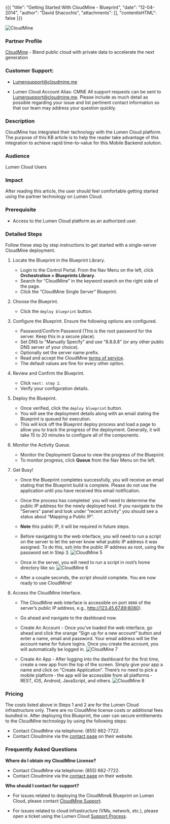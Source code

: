 {{{
  "title": "Getting Started With CloudMine - Blueprint",
  "date": "12-04-2014",
  "author": "David Shacochis",
  "attachments": [],
  "contentIsHTML": false
}}}

![CloudMine](../../images/cloudmine-logo.png)

### Partner Profile
[CloudMine](https://cloudmineinc.com/) - Blend public cloud with private data to accelerate the next generation

### Customer Support:
* Lumensupport@cloudmine.me

* Lumen Cloud Account Alias: CMNE
  All support requests can be sent to Lumensupport@cloudmine.me. Please include as much detail as possible regarding your issue and list pertinent contact information so that our team may address your question quickly.

### Description
CloudMine has integrated their technology with the Lumen Cloud platform. The purpose of this KB article is to help the reader take advantage of this integration to achieve rapid time-to-value for this Mobile Backend solution.

### Audience
Lumen Cloud Users

### Impact
After reading this article, the user should feel comfortable getting started using the partner technology on Lumen Cloud.

### Prerequisite
* Access to the Lumen Cloud platform as an authorized user.

### Detailed Steps
Follow these step by step instructions to get started with a single-server CloudMine deployment.
1. Locate the Blueprint in the Blueprint Library.
   * Login to the Control Portal. From the Nav Menu on the left, click **Orchestration > Blueprints Library**.
   * Search for “CloudMine” in the keyword search on the right side of the page.
   * Click the “CloudMine Single Server” Blueprint.

2. Choose the Blueprint.
   * Click the `deploy blueprint` button.

3. Configure the Blueprint.
   Ensure the following options are configured.
   * Password/Confirm Password (This is the root password for the server. Keep this in a secure place).
   * Set DNS to “Manually Specify” and use “8.8.8.8” (or any other public DNS server of your choice).
   * Optionally set the server name prefix.
   * Read and accept the CloudMine [terms of service](https://cloudmine.me/eula/centurylink).
   * The default values are fine for every other option.

4. Review and Confirm the Blueprint.
   * Click `next: step 2`.
   * Verify your configuration details.

5. Deploy the Blueprint.
   * Once verified, click the `deploy blueprint` button.
   * You will see the deployment details along with an email stating the Blueprint is queued for execution.
   * This will kick off the Blueprint deploy process and load a page to allow you to track the progress of the deployment. Generally, it will take 15 to 20 minutes to configure all of the components.

6. Monitor the Activity Queue.
   * Monitor the Deployment Queue to view the progress of the Blueprint.
   * To monitor progress, click **Queue** from the Nav Menu on the left.

7. Get Busy!
   * Once the Blueprint completes successfully, you will receive an email stating that the Blueprint build is complete. Please do not use the application until you have received this email notification.
   * Once the process has completed ­ you will need to determine the public IP address for the newly deployed host. If you navigate to the “Servers” panel and look under “recent activity” you should see a status about “Mapping a Public IP”.
   * **Note** this public IP, it will be required in future steps.
   * Before navigating to the web interface, you will need to run a script on the server to let the server know what public IP address it was assigned. To do this, ssh into the public IP address as root, using the password set in Step 3.
   ![CloudMine 5](../../images/cm5.png)

   * Once in the server, you will need to run a script in root’s home directory like so:
   ![CloudMine 6](../../images/cm6.png)

   * After a couple seconds, the script should complete. You are now ready to use CloudMine!

8. Access the CloudMine Interface.
   * The CloudMine web interface is accessible on port `8080` of the server’s public IP address, e.g., http://123.45.67.89:8080).
   * Go ahead and navigate to the dashboard now.
   * Create An Account - Once you’ve loaded the web interface, go ahead and click the orange “Sign up for a new account” button and enter a name, email and password. Your email address will be the account name for future logins. Once you create the account, you will automatically be logged in.
   ![CloudMine 7](../../images/cm7.png)

   * Create An App -&nbsp;After logging into the dashboard for the first time, create a new app from the top of the screen. Simply give your app a name and click on “Create Application”. There’s no need to pick a mobile platform ‐ the app will be accessible from all platforms ‐ REST, iOS, Android, JavaScript, and others.
   ![CloudMine 8](../../images/cm8.png)

### Pricing
The costs listed above in Steps 1 and 2 are for the Lumen Cloud infrastructure only. There are no CloudMine license costs or additional fees bundled in. After deploying this Blueprint, the user can secure entitlements to the CloudMine technology by using the following steps:
* Contact CloudMine via telephone: (855) 662-7722.
* Contact Cloudmine via the [contact page](https://cloudmine.me/contact/) on their website.

### Frequently Asked Questions
**Where do I obtain my CloudMine License?**
* Contact CloudMine via telephone: (855) 662-7722.
* Contact Cloudmine via the [contact page](https://cloudmine.me/contact/) on their website.

**Who should I contact for support?**
* For issues related to deploying the CloudMine& Blueprint on Lumen Cloud, please contact [CloudMine Support](mailto:Lumensupport@cloudmine.me).

* For issues related to cloud infrastructure (VMs, network, etc.), please open a ticket using the Lumen Cloud [Support Process](https://t3n.zendesk.com/entries/23610702-How-do-I-report-a-support-issue).

